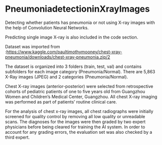 # PneumoniadetectioninXrayImages
Detecting whether patients has pneumonia or not using X-ray images with the help of Convolution Neural Networks. 

Predicting single image X-ray is also included in the code section.

Dataset was imported from :https://www.kaggle.com/paultimothymooney/chest-xray-pneumonia/downloads/chest-xray-pneumonia.zip/2 

The dataset is organized into 3 folders (train, test, val) and contains subfolders for each image category (Pneumonia/Normal). There are 5,863 X-Ray images (JPEG) and 2 categories (Pneumonia/Normal).

Chest X-ray images (anterior-posterior) were selected from retrospective cohorts of pediatric patients of one to five years old from Guangzhou Women and Children’s Medical Center, Guangzhou. All chest X-ray imaging was performed as part of patients’ routine clinical care.

For the analysis of chest x-ray images, all chest radiographs were initially screened for quality control by removing all low quality or unreadable scans. The diagnoses for the images were then graded by two expert physicians before being cleared for training the AI system. In order to account for any grading errors, the evaluation set was also checked by a third expert.
